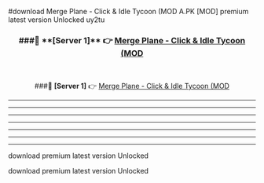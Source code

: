 #download Merge Plane - Click & Idle Tycoon (MOD A.PK [MOD] premium latest version Unlocked uy2tu 



<div align="center">
<h3>###🔹 **[Server 1]** 👉 <a href="https://download1apk.web.app/">Merge Plane - Click & Idle Tycoon (MOD</a></h3><br>


###🔹 **[Server 1]** 👉 <a href="https://download1apk.web.app/">Merge Plane - Click & Idle Tycoon (MOD</a></h3>
</div>



----------------------------------------------------------

----------------------------------------------------------

----------------------------------------------------------

----------------------------------------------------------

----------------------------------------------------------

----------------------------------------------------------

----------------------------------------------------------

download premium latest version Unlocked

download premium latest version Unlocked
